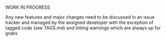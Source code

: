 WORK IN PROGRESS

Any new features and major changes need to be discussed in an issue tracker and managed by the assigned developer with the exception of tagged code (see TAGS.md) and linting warnings which are always up for grabs